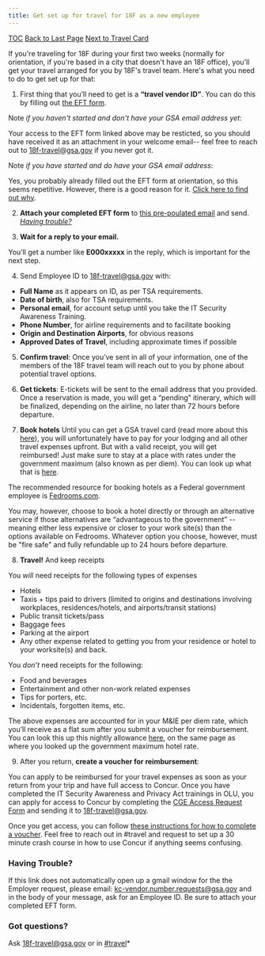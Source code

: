 ```yaml
---
title: Get set up for travel for 18F as a new employee
---
```


[TOC](/travel-guide-table-of-contents)
[Back to Last Page](/first-time-travel-obtain-vendor-id-start)
[Next to Travel Card](/first-time-travel-travel-card)

If you're traveling for 18F during your first two weeks (normally for orientation, if you're based in a city that doesn't have an 18F office), you'll get your travel arranged for you by 18F's travel team. Here's what you need to do to get set up for that:

1. First thing that you’ll need to get is a **“travel vendor ID”**. You can do this by filling out [the EFT form](https://drive.google.com/a/gsa.gov/file/d/0B0Kck5dqF_Ebb0FFZ29RR0JmVVk/view?usp=sharing). 

  Note _if you haven't started and don't have your GSA email address yet_: 
  
  Your access to the EFT form linked above may be resticted, so you should have received it as an attachment in your welcome email-- feel free to reach out to [18f-travel@gsa.gov](mailto:18f-travel@gsa.gov) if you never got it.

  Note _if you have started and do have your GSA email address_: 
  
  Yes, you probably already filled out the EFT form at orientation, so this seems repetitive. However, there is a good reason for it. [Click here to find out why](https://docs.google.com/document/d/1cHGnvUVGzYJkSuW0-2ZEy4g4vwgNLLkZcI1j5JVozDQ/edit#bookmark=id.f206jlg5swxh).

2.  **Attach your completed EFT form** to [this pre-poulated email](https://mail.google.com/mail/?view=cm&ui=2&tf=0&fs=1&to=kc-vendor.number.requests%40gsa.gov&su=Request%20to%20Obtain%20Employee%20ID&body=To%20KC%20Vendor%2C%0A%0ACould%20I%20please%20have%20my%20employee%20ID%3F%0A%0AThank%20you%2C%0A) and send.
[_Having trouble?_](#having-trouble)

3. **Wait for a reply to your email.**

 You’ll get a number like **E000xxxxx** in the reply, which is important for the next step.

4. Send Employee ID to [18f-travel@gsa.gov](mailto:18f-travel@gsa.gov) with:
  * **Full Name** as it appears on ID, as per TSA requirements.
  * **Date of birth**, also for TSA requirements.
  * **Personal email**, for account setup until you take the IT Security Awareness Training.
  * **Phone Number**, for airline requirements and to facilitate booking
  * **Origin and Destination Airports**, for obvious reasons
  * **Approved Dates of Travel**, including approximate times if possible

5. **Confirm travel**: Once you’ve sent in all of your information, one of the members of the 18F travel team will reach out to you by phone about potential travel options.

6. **Get tickets**: E-tickets will be sent to the email address that you provided. Once a reservation is made, you will get a “pending” itinerary, which will be finalized, depending on the airline, no later than 72 hours before departure.

7. **Book hotels** Until you can get a GSA travel card (read more about this [here](https://handbook.18f.gov/first-time-travel-travel-card/)), you will unfortunately have to pay for your lodging and all other travel expenses upfront. But with a valid receipt, you will get reimbursed! Just make sure to stay at a place with rates under the government maximum (also known as per diem). You can look up what that is [here](http://www.gsa.gov/portal/category/100120).

 The recommended resource for booking hotels as a Federal government employee is [Fedrooms.com](fedrooms.com).

 You may, however, choose to book a hotel directly or through an alternative service if those alternatives are “advantageous to the government” -- meaning either less expensive or closer to your work site(s) than the options available on Fedrooms. Whatever option you choose, however, must be "fire safe" and fully refundable up to 24 hours before departure.

8. **Travel!** And keep receipts

 You _will_ need receipts for the following types of expenses
  * Hotels
  * Taxis + tips paid to drivers (limited to origins and destinations involving workplaces, residences/hotels, and airports/transit stations)
  * Public transit tickets/pass
  * Baggage fees
  * Parking at the airport
  * Any other expense related to getting you from your residence or hotel to your worksite(s) and back.

 You _don’t_ need receipts for the following:
  * Food and beverages
  * Entertainment and other non-work related expenses
  * Tips for porters, etc.
  * Incidentals, forgotten items, etc.

  The above expenses are accounted for in your M&IE per diem rate, which you’ll receive as a flat sum after you submit a voucher for reimbursement. You can look this up this nightly allowance [here](http://www.gsa.gov/portal/category/100120), on the same page as where you looked up the government maximum hotel rate.

9. After you return, **create a voucher for reimbursement**:

 You can apply to be reimbursed for your travel expenses as soon as your return from your trip and have full access to Concur. Once you have completed the IT Security Awareness and Privacy Act trainings in OLU, you can apply for access to Concur by completing the [CGE Access Request Form](https://drive.google.com/a/gsa.gov/file/d/0B0Kck5dqF_EbM3ZRaHRqRHFWSzA/view?usp=sharing) and sending it to [18f-travel@gsa.gov](mailto:18f-travel@gsa.gov).

 Once you get access, you can follow [these instructions for how to complete a voucher](https://handbook.18f.gov/travel-guide-5-reimbursement/). Feel free to reach out in #travel and request to set up a 30 minute crash course in how to use Concur if anything seems confusing.


### Having Trouble?
If this link does not automatically open up a gmail window for the the Employer request, please email:  kc-vendor.number.requests@gsa.gov and in the body of your message, ask for an Employee ID. Be sure to attach your completed EFT form.

### Got questions? 
Ask [18f-travel@gsa.gov](mailto:18f-travel@gsa.gov) or in [#travel](https://18f.slack.com/messages/travel)*
